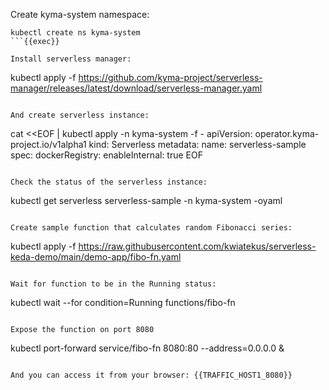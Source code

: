 Create kyma-system namespace:
```
kubectl create ns kyma-system
```{{exec}}

Install serverless manager:
```
kubectl apply -f https://github.com/kyma-project/serverless-manager/releases/latest/download/serverless-manager.yaml
```{{exec}}

And create serverless instance:
```
cat <<EOF | kubectl apply -n kyma-system -f -
apiVersion: operator.kyma-project.io/v1alpha1
kind: Serverless
metadata:
  name: serverless-sample
spec:
  dockerRegistry:
    enableInternal: true
EOF
```{{exec}}

Check the status of the serverless instance:
```
kubectl get serverless serverless-sample -n kyma-system -oyaml
```{{exec}}

Create sample function that calculates random Fibonacci series:
```
kubectl apply -f https://raw.githubusercontent.com/kwiatekus/serverless-keda-demo/main/demo-app/fibo-fn.yaml
```{{exec}}

Wait for function to be in the Running status:
```
kubectl wait --for condition=Running  functions/fibo-fn
```{{exec}}

Expose the function on port 8080
```
kubectl port-forward service/fibo-fn 8080:80 --address=0.0.0.0 &
```{{exec}}

And you can access it from your browser: {{TRAFFIC_HOST1_8080}}